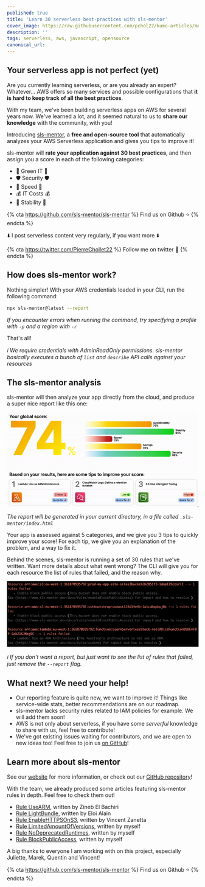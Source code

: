 ```yaml
---
published: true
title: 'Learn 30 serverless best-practices with sls-mentor'
cover_image: https://raw.githubusercontent.com/pchol22/kumo-articles/master/blog-posts/sls-mentor/reporting/assets/cover-image.png
description: ''
tags: serverless, aws, javascript, opensource
canonical_url:
---
```


## Your serverless app is not perfect (yet)

Are you currently learning serverless, or are you already an expert? Whatever... AWS offers so many services and possible configurations that **it is hard to keep track of all the best practices**.

With my team, we've been building serverless apps on AWS for several years now. We've learned a lot, and it seemed natural to us to **share our knowledge** with the community, with you!

Introducing [sls-mentor][website], a **free and open-source tool** that automatically analyzes your AWS Serverless application and gives you tips to improve it!

sls-mentor will **rate your application against 30 best practices**, and then assign you a score in each of the following categories:

- 🌳 Green IT 🌳
- 🛡 Security 🛡
- 🚀 Speed 🚀
- 💰 IT Costs 💰
- 💪 Stability 💪

{% cta https://github.com/sls-mentor/sls-mentor %} Find us on Github ⭐️ {% endcta %}

⬇️ I post serverless content very regularly, if you want more ⬇️

{% cta https://twitter.com/PierreChollet22 %} Follow me on twitter 🚀 {% endcta %}

## How does sls-mentor work?

Nothing simpler! With your AWS credentials loaded in your CLI, run the following command:

```bash
npx sls-mentor@latest --report
```

_If you encounter errors when running the command, try specifying a profile with `-p` and a region with `-r`_

That's all!

_ℹ️ We require credentials with AdminReadOnly permissions. sls-mentor basically executes a bunch of `list` and `describe` API calls against your resources_

## The sls-mentor analysis

sls-mentor will then analyze your app directly from the cloud, and produce a super nice report like this one:

![sls-mentor report](./assets/sls-mentor.gif 'sls-mentor report')

_The report will be generated in your current directory, in a file called `.sls-mentor/index.html`_

Your app is assessed against 5 categories, and we give you 3 tips to quickly improve your score! For each tip, we give you an explanation of the problem, and a way to fix it.

Behind the scenes, sls-mentor is running a set of 30 rules that we've written. Want more details about what went wrong? The CLI will give you for each resource the list of rules that failed, and the reason why.

![sls-mentor CLI](./assets/detailed.png 'sls-mentor CLI')

_ℹ️ If you don't want a report, but just want to see the list of rules that failed, just remove the `--report` flag._

## What next? We need your help!

- Our reporting feature is quite new, we want to improve it! Things like service-wide stats, better recommendations are on our roadmap.
- sls-mentor lacks security rules related to IAM policies for example. We will add them soon!
- AWS is not only about serverless, if you have some _serverful_ knowledge to share with us, feel free to contribute!
- We've got existing issues waiting for contributors, and we are open to new ideas too! Feel free to join us [on GitHub][github]!

## Learn more about sls-mentor

See our [website][website] for more information, or check out our [GitHub repository][github]!

With the team, we already produced some articles featuring sls-mentor rules in depth. Feel free to check them out!

- [Rule UseARM][article-arm64], written by Zineb El Bachiri
- [Rule LightBundle][article-bundle-size], written by Eloi Alain
- [Rule EnableHTTPSOnS3][article-s3-https], written by Vincent Zanetta
- [Rule LimitedAmountOfVersions][article-versions], written by myself
- [Rule NoDeprecatedRuntimes][article-runtimes], written by myself
- [Rule BlockPublicAccess][article-block-public-access], written by myself

A big thanks to everyone I am working with on this project, especially Juliette, Marek, Quentin and Vincent!

{% cta https://github.com/sls-mentor/sls-mentor %} Find us on Github ⭐️ {% endcta %}

[article-versions]: https://dev.to/kumo/aws-lambda-versions-time-to-clean-up-guardian-is-watching-over-you-jkd
[article-bundle-size]: https://dev.to/kumo/aws-lambda-101-shave-that-bundle-down-48c7
[article-arm64]: https://dev.to/kumo/that-one-aws-lambda-hidden-configuration-that-will-make-you-a-hero-guardian-is-watching-over-you-5gi7
[article-s3-https]: https://dev.to/kumo/enable-https-only-on-your-s3-buckets-36eg
[article-runtimes]: https://dev.to/kumo/easily-find-deprecated-runtimes-on-your-lambda-functions-25b8
[article-block-public-access]: https://dev.to/kumo/block-public-access-on-all-your-s3-buckets-easily-o7b
[website]: https://sls-mentor.dev
[github]: https://github.com/sls-mentor/sls-mentor
